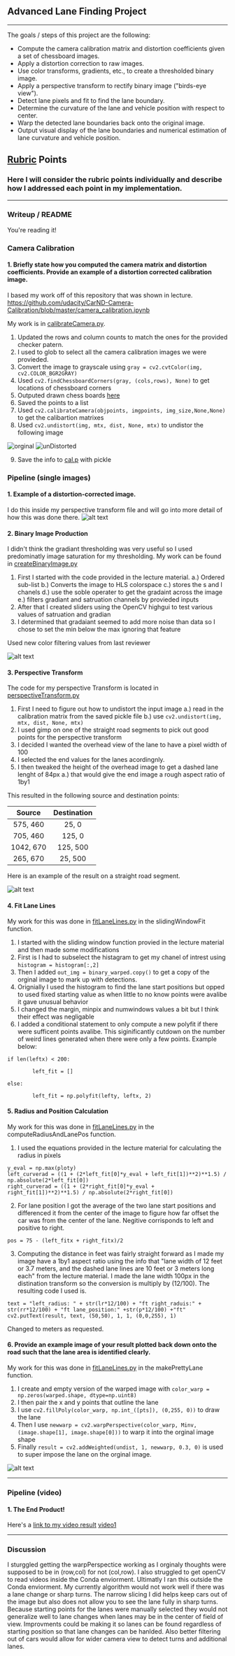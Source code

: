 ## **Advanced Lane Finding Project**

---


The goals / steps of this project are the following:

* Compute the camera calibration matrix and distortion coefficients given a set of chessboard images.
* Apply a distortion correction to raw images.
* Use color transforms, gradients, etc., to create a thresholded binary image.
* Apply a perspective transform to rectify binary image ("birds-eye view").
* Detect lane pixels and fit to find the lane boundary.
* Determine the curvature of the lane and vehicle position with respect to center.
* Warp the detected lane boundaries back onto the original image.
* Output visual display of the lane boundaries and numerical estimation of lane curvature and vehicle position.

[//]: # (Image References)

[image1b]: ./cal_out/test_undist.jpg "Undistorted"
[image1a]: ./camera_cal/calibration1.jpg "Orginal"
[image2]: ./straight_cal.png "Road Transformed"
[image3]: ./straight_binary.jpg "Binary Example"
[image4]: ./perspectiveTransformedStriaght.png "Warp Example"
[image5]: ./examples/color_fit_lines.jpg "Fit Visual"
[image6]: ./testk.png "Output"
[video1]: ./output.avi "Video"

## [Rubric](https://review.udacity.com/#!/rubrics/571/view) Points

### Here I will consider the rubric points individually and describe how I addressed each point in my implementation.  

---

### Writeup / README

You're reading it!

### Camera Calibration

#### 1. Briefly state how you computed the camera matrix and distortion coefficients. Provide an example of a distortion corrected calibration image.

I based my work off of this repository that was shown in lecture. https://github.com/udacity/CarND-Camera-Calibration/blob/master/camera_calibration.ipynb

My work is in [calibrateCamera.py](https://github.com/kyesh/CarND-Advanced-Lane-Lines/blob/master/calibrateCamera.py).

1. Updated the rows and column counts to match the ones for the provided checker patern. 
2. I used to glob to select all the camera calibration images we were provieded. 
3. Convert the image to grayscale using `gray = cv2.cvtColor(img, cv2.COLOR_BGR2GRAY)`
4. Used `cv2.findChessboardCorners(gray, (cols,rows), None)` to get locations of chessboard corners
5. Outputed drawn chess boards [here](https://github.com/kyesh/CarND-Advanced-Lane-Lines/tree/master/cal_out)
6. Saved the points to a list
7. Used `cv2.calibrateCamera(objpoints, imgpoints, img_size,None,None)` to get the calibartion matrixes
8. Used `cv2.undistort(img, mtx, dist, None, mtx)` to undistor the following image

![orginal][image1a]
![unDistorted][image1b]

9. Save the info to [cal.p](.cal_out/cal.p) with pickle

### Pipeline (single images)

#### 1. Example of a distortion-corrected image.

I do this inside my perspective transform file and will go into more detail of how this was done there.
![alt text][image2]

#### 2. Binary Image Production

I didn't think the gradiant thresholding was very useful so I used predominatly image saturation for my thresholding. My work can be found in [createBinaryImage.py](https://github.com/kyesh/CarND-Advanced-Lane-Lines/blob/master/createBinaryImage.py)

1. First I started with the code provided in the lecture material.
a.) Ordered sub-list
b.) Converts the image to HLS colorspace
c.) stores the s and l chanels
d.) use the soble operater to get the gradaint across the image
e.) filters gradiant and satruation channels by provieded inputs
2. After that I created sliders using the OpenCV highgui to test various values of satruation and gradian
3. I determined that gradaiant seemed to add more noise than data so I chose to set the min below the max ignoring that feature

Used new color filtering values from last reviewer

![alt text][image3]

#### 3. Perspective Transform

The code for my perspective Transform is located in [perspectiveTransform.py](https://github.com/kyesh/CarND-Advanced-Lane-Lines/blob/master/perspectivTransform.py)

1. First I need to figure out how to undistort the input image
a.) read in the calibration matrix from the saved pickle file
b.) use `cv2.undistort(img, mtx, dist, None, mtx)`
2. I used gimp on one of the straight road segments to pick out good points for the perspective transform
3. I decided I wanted the overhead view of the lane to have a pixel width of 100
4. I selected the end values for the lanes acordingnly.
5. I then tweaked the height of the overhead image to get a dashed lane lenght of 84px
a.) that would give the end image a rough aspect ratio of 1by1 

This resulted in the following source and destination points:

| Source        | Destination   | 
|:-------------:|:-------------:| 
| 575, 460      | 25, 0        | 
| 705, 460      | 125, 0      |
| 1042, 670     | 125, 500      |
| 265, 670      | 25, 500       |

Here is an example of the result on a straight road segment.

![alt text][image4]

#### 4. Fit Lane Lines

My work for this was done in [fitLaneLines.py](https://github.com/kyesh/CarND-Advanced-Lane-Lines/blob/master/fitLaneLines.py) in the slidingWindowFit function.

1. I started with the sliding window function provied in the lecture material and then made some modifications
2. First is I had to subselect the histagram to get my chanel of intrest using `histogram = histogram[:,2]`
3. Then I added `out_img = binary_warped.copy()` to get a copy of the orginal image to mark up with detections.
4. Orignially I used the histogram to find the lane start positions but opped to used fixed starting value as when little to no know points were avalibe it gave unusual behavior
5. I changed the margin, minpix and numwindows values a bit but I think their effect was negligable
6. I added a conditional statement to only compute a new polyfit if there were sufficent points avalibe. This siginificantly cutdown on the number of weird lines generated when there were only a few points. Example below:
```
if len(leftx) < 200:

		left_fit = []

else:

		left_fit = np.polyfit(lefty, leftx, 2)
```



#### 5. Radius and Position Calculation

My work for this was done in [fitLaneLines.py](https://github.com/kyesh/CarND-Advanced-Lane-Lines/blob/master/fitLaneLines.py) in the computeRadiusAndLanePos function.

1. I used the equations provided in the lecture material for calculating the radius in pixels
```
y_eval = np.max(ploty)
left_curverad = ((1 + (2*left_fit[0]*y_eval + left_fit[1])**2)**1.5) / np.absolute(2*left_fit[0])
right_curverad = ((1 + (2*right_fit[0]*y_eval + right_fit[1])**2)**1.5) / np.absolute(2*right_fit[0])
```
2. For lane position I got the average of the two lane start positions and differenced it from the center of the image to figure how far offset the car was from the center of the lane. Negitive corrisponds to left and positive to right.
```
pos = 75 - (left_fitx + right_fitx)/2
```
3. Computing the distance in feet was fairly straight forward as I made my image have a 1by1 aspect ratio using the info that "lane width of 12 feet or 3.7 meters, and the dashed lane lines are 10 feet or 3 meters long each" from the lecture material. I made the lane width 100px in the distination transform so the conversion is multiply by (12/100). The resulting code I used is.
```
text = "left_radius: " + str(lr*12/100) + "ft right_raduis:" + str(rr*12/100) + "ft lane_position:" +str(p*12/100) +"ft"	
cv2.putText(result, text, (50,50), 1, 1, (0,0,255), 1)
 ```
 
 Changed to meters as requested.

#### 6. Provide an example image of your result plotted back down onto the road such that the lane area is identified clearly.
My work for this was done in [fitLaneLines.py](https://github.com/kyesh/CarND-Advanced-Lane-Lines/blob/master/fitLaneLines.py) in the makePrettyLane function.

1. I create and empty version of the warped image with `color_warp = np.zeros(warped.shape, dtype=np.uint8)`
2. I then pair the x and y points that outline the lane
3. I use `cv2.fillPoly(color_warp, np.int_([pts]), (0,255, 0))` to draw the lane
4. Then I use `newwarp = cv2.warpPerspective(color_warp, Minv, (image.shape[1], image.shape[0]))` to warp it into the orginal image shape
5. Finally `result = cv2.addWeighted(undist, 1, newwarp, 0.3, 0)` is used to super impose the lane on the orginal image.

![alt text][image6]

---

### Pipeline (video)

#### 1. The End Product!

Here's a [link to my video result](./output.avi)
[video1]

---

### Discussion

I sturggled getting the warpPerspectice working as I orginaly thoughts were supposed to be in (row,col) for not (col,row). I also struggled to get openCV to read videos inside the Conda enviorment. Ultimatly I ran this outside the Conda enviorment. My currently algorithm would not work well if there was a lane change or sharp turns. The narrow slicing I did helps keep cars out of the image but also does not allow you to see the lane fully in sharp turns. Because starting points for the lanes were manually selected they would not generalize well to lane changes when lanes may be in the center of field of view. Improvments could be making it so lanes can be found regardless of starting position so that lane changes can be hanlded. Also better filtering out of cars would allow for wider camera view to detect turns and additional lanes.
